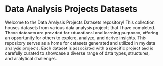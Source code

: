 # Data Analysis Projects Datasets

Welcome to the Data Analysis Projects Datasets repository! This collection houses datasets from various data analysis projects that I have completed. These datasets are provided for educational and learning purposes, offering an opportunity for others to explore, analyze, and derive insights.
This repository serves as a home for datasets generated and utilized in my data analysis projects. Each dataset is associated with a specific project and is carefully curated to showcase a diverse range of data types, structures, and analytical challenges.



